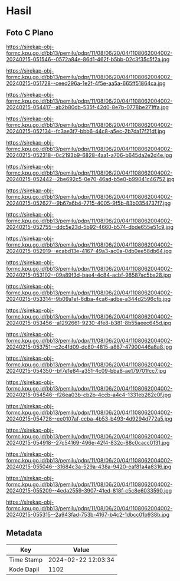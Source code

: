 # Hasil

## Foto C Plano

https://sirekap-obj-formc.kpu.go.id/bb13/pemilu/pdpr/11/08/06/20/04/1108062004002-20240215-051546--0572a84e-86d1-462f-b5bb-02c3f35c5f2a.jpg

https://sirekap-obj-formc.kpu.go.id/bb13/pemilu/pdpr/11/08/06/20/04/1108062004002-20240215-051728--ceed296a-1e2f-4f5e-aa5a-665ff51864ca.jpg

https://sirekap-obj-formc.kpu.go.id/bb13/pemilu/pdpr/11/08/06/20/04/1108062004002-20240215-054417--ab2b80db-535f-42d0-8e7b-0778be271ffa.jpg

https://sirekap-obj-formc.kpu.go.id/bb13/pemilu/pdpr/11/08/06/20/04/1108062004002-20240215-052134--fc3ae3f7-bbb6-44c8-a5ec-2b7da17f21df.jpg

https://sirekap-obj-formc.kpu.go.id/bb13/pemilu/pdpr/11/08/06/20/04/1108062004002-20240215-052318--0c2193b9-6828-4aa1-a706-b645da2e2d4e.jpg

https://sirekap-obj-formc.kpu.go.id/bb13/pemilu/pdpr/11/08/06/20/04/1108062004002-20240215-052442--2be692c5-0e70-46ad-b5e0-b99041c46752.jpg

https://sirekap-obj-formc.kpu.go.id/bb13/pemilu/pdpr/11/08/06/20/04/1108062004002-20240215-052627--9b67a6b4-7715-4005-9f5b-83b0354737f7.jpg

https://sirekap-obj-formc.kpu.go.id/bb13/pemilu/pdpr/11/08/06/20/04/1108062004002-20240215-052755--ddc5e23d-5b92-4660-b574-dbde655e51c9.jpg

https://sirekap-obj-formc.kpu.go.id/bb13/pemilu/pdpr/11/08/06/20/04/1108062004002-20240215-052919--ecabd13e-4167-49a3-ac0a-0db0ee58db64.jpg

https://sirekap-obj-formc.kpu.go.id/bb13/pemilu/pdpr/11/08/06/20/04/1108062004002-20240215-053102--09a89f3d-bae4-4c84-acbf-98587ac5ba28.jpg

https://sirekap-obj-formc.kpu.go.id/bb13/pemilu/pdpr/11/08/06/20/04/1108062004002-20240215-053314--9b09a1ef-6dba-4ca6-adbe-a344d2596cfb.jpg

https://sirekap-obj-formc.kpu.go.id/bb13/pemilu/pdpr/11/08/06/20/04/1108062004002-20240215-053456--a1292661-9230-4fe8-b381-8b55aeec645d.jpg

https://sirekap-obj-formc.kpu.go.id/bb13/pemilu/pdpr/11/08/06/20/04/1108062004002-20240215-053751--c2c4fd09-dc80-4815-a887-47900446a8a8.jpg

https://sirekap-obj-formc.kpu.go.id/bb13/pemilu/pdpr/11/08/06/20/04/1108062004002-20240215-054350--bf7e1e84-a351-4c09-bba8-ae179701fcc7.jpg

https://sirekap-obj-formc.kpu.go.id/bb13/pemilu/pdpr/11/08/06/20/04/1108062004002-20240215-054546--f26ea03b-cb2b-4ccb-a4c4-1331eb262c0f.jpg

https://sirekap-obj-formc.kpu.go.id/bb13/pemilu/pdpr/11/08/06/20/04/1108062004002-20240215-054728--ee0107af-ccba-4b53-b493-4d9294d772a5.jpg

https://sirekap-obj-formc.kpu.go.id/bb13/pemilu/pdpr/11/08/06/20/04/1108062004002-20240215-054918--27c54169-496e-42f4-832c-88c0cacc0131.jpg

https://sirekap-obj-formc.kpu.go.id/bb13/pemilu/pdpr/11/08/06/20/04/1108062004002-20240215-055046--31684c3a-529a-438a-9420-eaf81a4a8316.jpg

https://sirekap-obj-formc.kpu.go.id/bb13/pemilu/pdpr/11/08/06/20/04/1108062004002-20240215-055209--4eda2559-3907-41ed-818f-c5c8e6033590.jpg

https://sirekap-obj-formc.kpu.go.id/bb13/pemilu/pdpr/11/08/06/20/04/1108062004002-20240215-055315--2a943fad-753b-4167-b4c2-1dbcc01b938b.jpg


## Metadata

| Key        | Value               |
| ---------- | ------------------- |
| Time Stamp | 2024-02-22 12:03:34 |
| Kode Dapil | 1102                |



